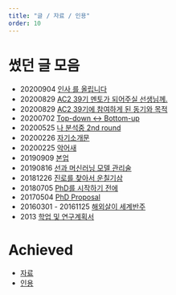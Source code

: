 ```yaml
---
title: "글 / 자료 / 인용"
order: 10
---
```


# 썼던 글 모음
- 20200904 [인사 를 올립니다](https://www.notion.so/notaai/e8f25ae9d755495a8728c414bd70fc3f)
- 20200829 [AC2 39기 멘토가 되어주실 선생님께.](https://www.notion.so/AC2-39-7961cba8525d4e91bf4c918235c8dfb3)
- 20200829 [AC2 39기에 참여하게 된 동기와 목적](https://www.notion.so/notaai/AC2-39-074582fc09f14d52a39b230c23628feb)
- 20200702 [Top-down ↔ Bottom-up](https://www.notion.so/notaai/Top-down-Bottom-up-e9c19e4fe5fb44109fa836460b01edd6)
- 20200525 [나 분석중 2nd round](https://www.notion.so/notaai/2nd-round-1c513accf1d8415282e82bcd1a6e6d58)
- 20200226 [자기소개문](https://www.notion.so/notaai/20200226-40e295099c364b5e8f5038be5710af77)
- 20200225 [악어새](https://www.notion.so/notaai/20200225-bb4294879ab946be90434f9d182ac1b4)
- 20190909 [본업](https://learning-engineer.tistory.com/17)
- 20190816 [선과 머신러닝 모델 관리술](https://learning-engineer.tistory.com/13)
- 20181226 [진로를 찾아서 운칠기삼](https://docs.google.com/document/d/1u-LAuvRNmrhKn2t2Y-pzxFDpFT9O4pTdc2S5SB2AILw/edit)
- 20180705 [PhD를 시작하기 전에](https://docs.google.com/document/d/1txdbELG3BNteEwyDA3Q7tFmoeLtXgix1xVvHJlMAiwc/edit)
- 20170504 [PhD Proposal](https://drive.google.com/file/d/1SveWw8cNikfMAAnlnzK8Y5sTiEGaqFTL/view)
- 20160301 - 20161125 [해외살이 세계반주](https://blog.naver.com/PostView.nhn?blogId=laftworld&logNo=220804795813&categoryNo=39&parentCategoryNo=0&viewDate=&currentPage=47&postListTopCurrentPage=1&from=postList&userTopListOpen=true&userTopListCount=5&userTopListManageOpen=false&userTopListCurrentPage=47)
- 2013 [학업 및 연구계획서](https://drive.google.com/file/d/1tPOCfh7j8B8xbXq8U8XeNV5B2hRHxcob/view)

# Achieved
- [자료](https://www.notion.so/notaai/80e7ad68574044a495adbb9bacd02cee)
- [인용](https://docs.google.com/document/d/1PmXtxKWsQRjZCjzP82vxqqlS3fFy-9HgEtFHAsrjRPo/edit?usp=sharing)

